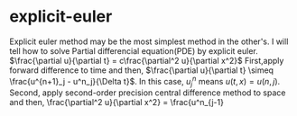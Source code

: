# explicit-euler
Explicit euler method may be the most simplest method in the other's.
I will tell how to solve Partial differencial equation(PDE) by explicit euler.
$\frac{\partial u}{\partial t} = c\frac{\partial^2 u}{\partial x^2}$
First,apply forward difference to time and then, $\frac{\partial u}{\partial t} \simeq \frac{u^{n+1}_j - u^n_j}{\Delta t}$.
In this case, $u^n_{j}$ means $u(t, x) = u(n, j)$.
Second, apply second-order precision central difference method to space and then, \frac{\partial^2 u}{\partial x^2} = \frac{u^n_{j-1}
